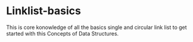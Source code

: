 # Linklist-basics

This is core konowledge of all the basics single and circular link list to get started with this Concepts of Data Structures.
